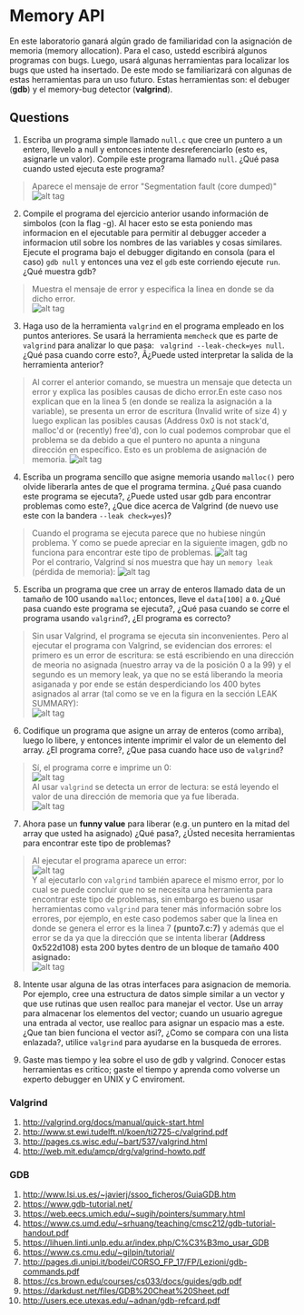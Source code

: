 # Memory API # 

En este laboratorio ganará algún grado de familiaridad con la asignación de memoria (memory allocation). Para el caso, ustedd escribirá algunos programas con bugs. Luego, usará algunas herramientas para localizar los bugs que usted ha insertado. De este modo se familiarizará con algunas de estas herramientas para un uso futuro. Estas herramientas son: el debuger (**gdb**) y el memory-bug detector (**valgrind**).

## Questions ##

1. Escriba un programa simple llamado ```null.c``` que cree un puntero a un entero, llevelo a null y entonces intente desreferenciarlo (esto es, asignarle un valor). Compile este programa llamado ```null```. ¿Qué pasa cuando usted ejecuta este programa?  
>Aparece el mensaje de error "Segmentation fault (core dumped)"
![alt tag](https://github.com/university777/lab3_memory-api/blob/master/punto1.png)

2. Compile el programa del ejercicio anterior usando información de simbolos (con la flag -g). Al hacer esto se esta poniendo mas informacion en el ejecutable para permitir al debugger acceder a informacion util sobre los nombres de las variables y cosas similares. Ejecute el programa bajo el debugger digitando en consola (para el caso) ```gdb null``` y entonces una vez el ```gdb``` este corriendo ejecute ```run```. ¿Qué muestra gdb?
>Muestra el mensaje de error y especifica la linea en donde se da dicho error.  
![alt tag](https://github.com/university777/lab3_memory-api/blob/master/punto2.png)

3. Haga uso de la herramienta ```valgrind``` en el programa empleado en los puntos anteriores. Se usará la herramienta ```memcheck``` que es parte de ```valgrind``` para analizar lo que pasa: ``` valgrind --leak-check=yes null```. ¿Qué pasa cuando corre esto?, Â¿Puede usted interpretar la salida de la herramienta anterior?  
>Al correr el anterior comando, se muestra un mensaje que detecta un error y explica las posibles causas de dicho error.En este caso nos explican que en la linea 5 (en donde se realiza la asignación a la variable), se presenta un error de escritura (Invalid write of size 4) y luego explican las posibles causas (Address 0x0 is not stack'd, malloc'd or (recently) free'd), con lo cual podemos comprobar que el problema se da debido a que el puntero no apunta a ninguna dirección en específico. Esto es un problema de asignación de memoria. 
![alt tag](https://github.com/university777/lab3_memory-api/blob/master/punto3.png)

4. Escriba un programa sencillo que asigne memoria usando ```malloc()``` pero olvide liberarla antes de que el programa termina. ¿Qué pasa cuando este programa se ejecuta?, ¿Puede usted usar gdb para encontrar problemas como este?, ¿Que dice acerca de Valgrind (de nuevo use este con la bandera ```--leak check=yes```)?
>Cuando el programa se ejecuta parece que no hubiese ningún problema. Y como se puede apreciar en la siguiente imagen, gdb no funciona para encontrar este tipo de problemas. 
![alt tag](https://github.com/university777/lab3_memory-api/blob/master/punto4_1.png)  
Por el contrario, Valgrind sí nos muestra que hay un ```memory leak``` (pérdida de memoria):
![alt tag](https://github.com/university777/lab3_memory-api/blob/master/punto4_2.png)  


5. Escriba un programa que cree un array de enteros llamado data de un tamaño de 100 usando ```malloc```; entonces, lleve el ```data[100]``` a ```0```. ¿Qué pasa cuando este programa se ejecuta?, ¿Qué pasa cuando se corre el programa usando ```valgrind```?, ¿El programa es correcto?  
>Sin usar Valgrind, el programa se ejecuta sin inconvenientes. Pero al ejecutar el programa con Valgrind, se evidencian dos errores: el primero es un error de escritura: se está escribiendo en una dirección de meoria no asignada (nuestro array va de la posición 0 a la 99) y el segundo es un memory leak, ya que no se está liberando la meoria asiganada y por ende se están desperdiciando los 400 bytes asignados al arrar (tal como se ve en la figura en la sección LEAK SUMMARY):  
![alt tag](https://github.com/university777/lab3_memory-api/blob/master/punto5.png)

6. Codifique un programa que asigne un array de enteros (como arriba), luego lo libere, y entonces intente imprimir el valor de un elemento del array. ¿El programa corre?, ¿Que pasa cuando hace uso de ```valgrind```?  
>Sí, el programa corre e imprime un 0:  
![alt tag](https://github.com/university777/lab3_memory-api/blob/master/punto6_1.png)  
Al usar ```valgrind``` se detecta un error de lectura: se está leyendo el valor de una dirección de memoria que ya fue liberada.   
![alt tag](https://github.com/university777/lab3_memory-api/blob/master/punto6_2.png)

7. Ahora pase un **funny value** para liberar (e.g. un puntero en la mitad del array que usted ha asignado) ¿Qué pasa?, ¿Ústed necesita herramientas para encontrar este tipo de problemas?  
>Al ejecutar el programa aparece un error:  
![alt tag](https://github.com/university777/lab3_memory-api/blob/master/punto7_1.png)  
Y al ejecutarlo con ```valgrind``` también aparece el mismo error, por lo cual se puede concluir que no se necesita una herramienta para encontrar este tipo de problemas, sin embargo es bueno usar herramientas como ```valgrind``` para tener más información sobre los errores, por ejemplo, en este caso podemos saber que la linea en donde se genera el error es la linea 7 **(punto7.c:7)** y además que el error se da ya que la dirección que se intenta liberar **(Address 0x522d108) esta 200 bytes dentro de un bloque de tamaño 400 asignado:**  
![alt tag](https://github.com/university777/lab3_memory-api/blob/master/punto7_2.png)

8. Intente usar alguna de las otras interfaces para asignacion de memoria. Por ejemplo, cree una estructura de datos simple similar a un vector y que use rutinas que usen realloc para manejar el vector. Use un array para almacenar los elementos del vector; cuando un usuario agregue una entrada al vector, use realloc para asignar un espacio mas a este. ¿Que tan bien funciona el vector asi?, ¿Como se compara con una lista enlazada?, utilice ```valgrind``` para ayudarse en la busqueda de errores.

9. Gaste mas tiempo y lea sobre el uso de gdb y valgrind. Conocer estas herramientas es critico; gaste el tiempo y aprenda como volverse un experto debugger en UNIX y C enviroment.


### Valgrind ###

1. http://valgrind.org/docs/manual/quick-start.html
2. http://www.st.ewi.tudelft.nl/koen/ti2725-c/valgrind.pdf
3. http://pages.cs.wisc.edu/~bart/537/valgrind.html
4. http://web.mit.edu/amcp/drg/valgrind-howto.pdf

### GDB ###

1. http://www.lsi.us.es/~javierj/ssoo_ficheros/GuiaGDB.htm
2. https://www.gdb-tutorial.net/
3. https://web.eecs.umich.edu/~sugih/pointers/summary.html
4. https://www.cs.umd.edu/~srhuang/teaching/cmsc212/gdb-tutorial-handout.pdf
5. https://lihuen.linti.unlp.edu.ar/index.php/C%C3%B3mo_usar_GDB
6. https://www.cs.cmu.edu/~gilpin/tutorial/
7. http://pages.di.unipi.it/bodei/CORSO_FP_17/FP/Lezioni/gdb-commands.pdf
8. https://cs.brown.edu/courses/cs033/docs/guides/gdb.pdf
9. https://darkdust.net/files/GDB%20Cheat%20Sheet.pdf
10. http://users.ece.utexas.edu/~adnan/gdb-refcard.pdf
